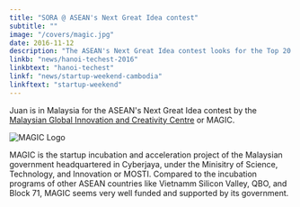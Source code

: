 ```yaml
---
title: "SORA @ ASEAN's Next Great Idea contest"
subtitle: ""
image: "/covers/magic.jpg"
date: 2016-11-12
description: "The ASEAN's Next Great Idea contest looks for the Top 20 ideas in Southeast Asia. We're very thankful to have made it to the list!"
linkb: "news/hanoi-techest-2016"
linkbtext: "hanoi-techest"
linkf: "news/startup-weekend-cambodia"
linkftext: "startup-weekend"
---
```


Juan is in Malaysia for the ASEAN's Next Great Idea contest by the [Malaysian Global Innovation and Creativity Centre](https://www.mymagic.my) or MAGIC.

![MAGIC Logo](/covers/magic.jpg)

MAGIC is the startup incubation and acceleration project of the Malaysian government headquartered in Cyberjaya, under the Minisitry of Science, Technology, and Innovation or MOSTI. Compared to the incubation programs of other ASEAN countries like Vietnamm Silicon Valley, QBO, and Block 71, MAGIC seems very well funded and supported by its government.

